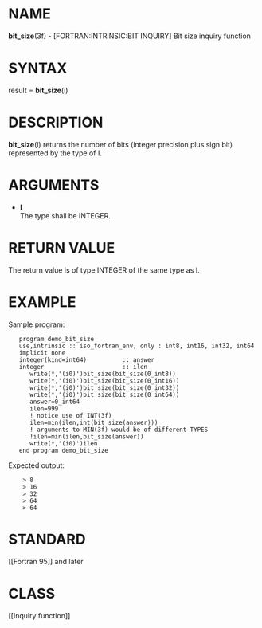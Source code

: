 # NAME

**bit\_size**(3f) - \[FORTRAN:INTRINSIC:BIT INQUIRY\] Bit size inquiry
function

# SYNTAX

result = **bit\_size**(i)

# DESCRIPTION

**bit\_size**(i) returns the number of bits (integer precision plus sign
bit) represented by the type of I.

# ARGUMENTS

  - **I**  
    The type shall be INTEGER.

# RETURN VALUE

The return value is of type INTEGER of the same type as I.

# EXAMPLE

Sample program:

``` 
   program demo_bit_size
   use,intrinsic :: iso_fortran_env, only : int8, int16, int32, int64
   implicit none
   integer(kind=int64)          :: answer
   integer                      :: ilen
      write(*,'(i0)')bit_size(bit_size(0_int8))
      write(*,'(i0)')bit_size(bit_size(0_int16))
      write(*,'(i0)')bit_size(bit_size(0_int32))
      write(*,'(i0)')bit_size(bit_size(0_int64))
      answer=0_int64
      ilen=999
      ! notice use of INT(3f)
      ilen=min(ilen,int(bit_size(answer)))
      ! arguments to MIN(3f) would be of different TYPES
      !ilen=min(ilen,bit_size(answer))
      write(*,'(i0)')ilen
   end program demo_bit_size
```

Expected output:

``` 
    > 8
    > 16
    > 32
    > 64
    > 64
```

# STANDARD

\[\[Fortran 95\]\] and later

# CLASS

\[\[Inquiry function\]\]
